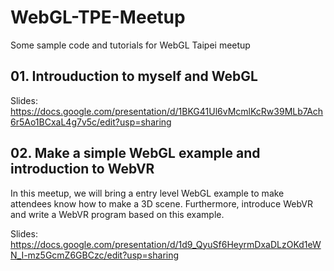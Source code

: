 # WebGL-TPE-Meetup
Some sample code and tutorials for WebGL Taipei meetup

## 01. Introuduction to myself and WebGL 

Slides:
https://docs.google.com/presentation/d/1BKG41Ul6vMcmlKcRw39MLb7Ach6r5Ao1BCxaL4g7v5c/edit?usp=sharing

## 02. Make a simple WebGL example and introduction to WebVR
In this meetup, we will bring a entry level WebGL example to make attendees know how to make a 3D scene. Furthermore, introduce WebVR and write a WebVR program based on this example.

Slides:
https://docs.google.com/presentation/d/1d9_QyuSf6HeyrmDxaDLzOKd1eWN_I-mz5GcmZ6GBCzc/edit?usp=sharing

